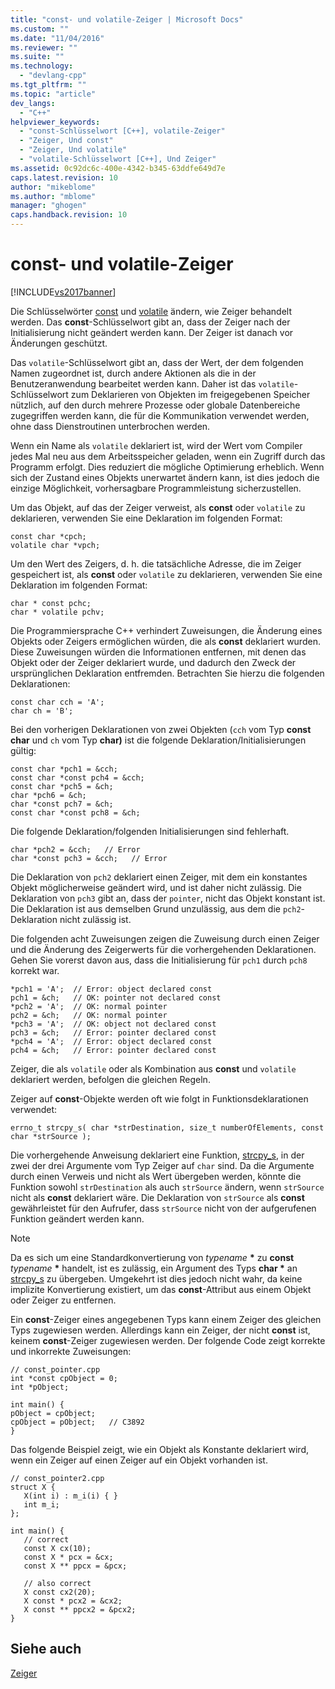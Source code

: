 ```yaml
---
title: "const- und volatile-Zeiger | Microsoft Docs"
ms.custom: ""
ms.date: "11/04/2016"
ms.reviewer: ""
ms.suite: ""
ms.technology: 
  - "devlang-cpp"
ms.tgt_pltfrm: ""
ms.topic: "article"
dev_langs: 
  - "C++"
helpviewer_keywords: 
  - "const-Schlüsselwort [C++], volatile-Zeiger"
  - "Zeiger, Und const"
  - "Zeiger, Und volatile"
  - "volatile-Schlüsselwort [C++], Und Zeiger"
ms.assetid: 0c92dc6c-400e-4342-b345-63ddfe649d7e
caps.latest.revision: 10
author: "mikeblome"
ms.author: "mblome"
manager: "ghogen"
caps.handback.revision: 10
---
```

# const- und volatile-Zeiger
[!INCLUDE[vs2017banner](../assembler/inline/includes/vs2017banner.md)]

Die Schlüsselwörter [const](../cpp/const-cpp.md) und [volatile](../cpp/volatile-cpp.md) ändern, wie Zeiger behandelt werden.  Das **const**\-Schlüsselwort gibt an, dass der Zeiger nach der Initialisierung nicht geändert werden kann. Der Zeiger ist danach vor Änderungen geschützt.  
  
 Das `volatile`\-Schlüsselwort gibt an, dass der Wert, der dem folgenden Namen zugeordnet ist, durch andere Aktionen als die in der Benutzeranwendung bearbeitet werden kann.  Daher ist das `volatile`\-Schlüsselwort zum Deklarieren von Objekten im freigegebenen Speicher nützlich, auf den durch mehrere Prozesse oder globale Datenbereiche zugegriffen werden kann, die für die Kommunikation verwendet werden, ohne dass Dienstroutinen unterbrochen werden.  
  
 Wenn ein Name als `volatile` deklariert ist, wird der Wert vom Compiler jedes Mal neu aus dem Arbeitsspeicher geladen, wenn ein Zugriff durch das Programm erfolgt.  Dies reduziert die mögliche Optimierung erheblich.  Wenn sich der Zustand eines Objekts unerwartet ändern kann, ist dies jedoch die einzige Möglichkeit, vorhersagbare Programmleistung sicherzustellen.  
  
 Um das Objekt, auf das der Zeiger verweist, als **const** oder `volatile` zu deklarieren, verwenden Sie eine Deklaration im folgenden Format:  
  
```  
const char *cpch;  
volatile char *vpch;  
```  
  
 Um den Wert des Zeigers, d. h. die tatsächliche Adresse, die im Zeiger gespeichert ist, als **const** oder `volatile` zu deklarieren, verwenden Sie eine Deklaration im folgenden Format:  
  
```  
char * const pchc;  
char * volatile pchv;  
```  
  
 Die Programmiersprache C\+\+ verhindert Zuweisungen, die Änderung eines Objekts oder Zeigers ermöglichen würden, die als **const** deklariert wurden.  Diese Zuweisungen würden die Informationen entfernen, mit denen das Objekt oder der Zeiger deklariert wurde, und dadurch den Zweck der ursprünglichen Deklaration entfremden.  Betrachten Sie hierzu die folgenden Deklarationen:  
  
```  
const char cch = 'A';  
char ch = 'B';  
```  
  
 Bei den vorherigen Deklarationen von zwei Objekten \(`cch` vom Typ **const char** und `ch` vom Typ **char\)** ist die folgende Deklaration\/Initialisierungen gültig:  
  
```  
const char *pch1 = &cch;  
const char *const pch4 = &cch;  
const char *pch5 = &ch;  
char *pch6 = &ch;  
char *const pch7 = &ch;  
const char *const pch8 = &ch;  
```  
  
 Die folgende Deklaration\/folgenden Initialisierungen sind fehlerhaft.  
  
```  
char *pch2 = &cch;   // Error  
char *const pch3 = &cch;   // Error  
```  
  
 Die Deklaration von `pch2` deklariert einen Zeiger, mit dem ein konstantes Objekt möglicherweise geändert wird, und ist daher nicht zulässig.  Die Deklaration von `pch3` gibt an, dass der `pointer`, nicht das Objekt konstant ist. Die Deklaration ist aus demselben Grund unzulässig, aus dem die `pch2`\-Deklaration nicht zulässig ist.  
  
 Die folgenden acht Zuweisungen zeigen die Zuweisung durch einen Zeiger und die Änderung des Zeigerwerts für die vorhergehenden Deklarationen. Gehen Sie vorerst davon aus, dass die Initialisierung für `pch1` durch `pch8` korrekt war.  
  
```  
*pch1 = 'A';  // Error: object declared const  
pch1 = &ch;   // OK: pointer not declared const  
*pch2 = 'A';  // OK: normal pointer  
pch2 = &ch;   // OK: normal pointer  
*pch3 = 'A';  // OK: object not declared const  
pch3 = &ch;   // Error: pointer declared const  
*pch4 = 'A';  // Error: object declared const  
pch4 = &ch;   // Error: pointer declared const  
```  
  
 Zeiger, die als `volatile` oder als Kombination aus **const** und `volatile` deklariert werden, befolgen die gleichen Regeln.  
  
 Zeiger auf **const**\-Objekte werden oft wie folgt in Funktionsdeklarationen verwendet:  
  
```  
errno_t strcpy_s( char *strDestination, size_t numberOfElements, const char *strSource );  
```  
  
 Die vorhergehende Anweisung deklariert eine Funktion, [strcpy\_s](../c-runtime-library/reference/strcpy-s-wcscpy-s-mbscpy-s.md), in der zwei der drei Argumente vom Typ Zeiger auf `char` sind.  Da die Argumente durch einen Verweis und nicht als Wert übergeben werden, könnte die Funktion sowohl `strDestination` als auch `strSource` ändern, wenn `strSource` nicht als **const** deklariert wäre.  Die Deklaration von `strSource` als **const** gewährleistet für den Aufrufer, dass `strSource` nicht von der aufgerufenen Funktion geändert werden kann.  
  
> [!NOTE]
>  Da es sich um eine Standardkonvertierung von *typename* **\*** zu **const** *typename* **\*** handelt, ist es zulässig, ein Argument des Typs **char \*** an [strcpy\_s](../c-runtime-library/reference/strcpy-s-wcscpy-s-mbscpy-s.md) zu übergeben.  Umgekehrt ist dies jedoch nicht wahr, da keine implizite Konvertierung existiert, um das **const**\-Attribut aus einem Objekt oder Zeiger zu entfernen.  
  
 Ein **const**\-Zeiger eines angegebenen Typs kann einem Zeiger des gleichen Typs zugewiesen werden.  Allerdings kann ein Zeiger, der nicht **const** ist, keinem **const**\-Zeiger zugewiesen werden.  Der folgende Code zeigt korrekte und inkorrekte Zuweisungen:  
  
```  
// const_pointer.cpp  
int *const cpObject = 0;  
int *pObject;  
  
int main() {  
pObject = cpObject;  
cpObject = pObject;   // C3892  
}  
```  
  
 Das folgende Beispiel zeigt, wie ein Objekt als Konstante deklariert wird, wenn ein Zeiger auf einen Zeiger auf ein Objekt vorhanden ist.  
  
```  
// const_pointer2.cpp  
struct X {  
   X(int i) : m_i(i) { }  
   int m_i;  
};  
  
int main() {  
   // correct  
   const X cx(10);  
   const X * pcx = &cx;  
   const X ** ppcx = &pcx;  
  
   // also correct  
   X const cx2(20);  
   X const * pcx2 = &cx2;  
   X const ** ppcx2 = &pcx2;  
}  
```  
  
## Siehe auch  
 [Zeiger](../cpp/pointers-cpp.md)